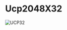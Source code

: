 # Ucp2048X32

![UCP32](https://user-images.githubusercontent.com/53915449/76082192-8d0fc280-5f89-11ea-9cb3-e351ae222f89.png)
